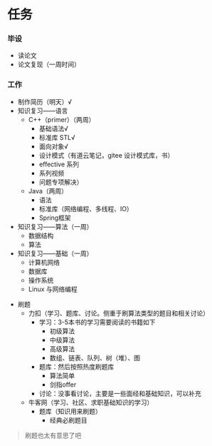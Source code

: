 # 任务

### 毕设

- 读论文
- 论文复现（一周时间）

### 工作

- 制作简历（明天）√
- 知识复习——语言
  - C++（primer）（两周）
    - 基础语法√
    - 标准库 STL√
    - 面向对象√
    - 设计模式（有道云笔记，gitee 设计模式库，书）
    - effective 系列
    - 系列视频
    - 问题专项解决）
  - Java（两周）
    - 语法
    - 标准库（网络编程、多线程、IO）
    - Spring框架
- 知识复习——算法（一周）
  - 数据结构
  - 算法
- 知识复习——基础（一周）
  - 计算机网络
  - 数据库
  - 操作系统
  - Linux 与网络编程
* 刷题
  * 力扣（学习、题库、讨论。侧重于刷算法类型的题目和相关讨论）
    * 学习：3-5本书的学习需要阅读的书籍如下
      * 初级算法
      * 中级算法
      * 高级算法
      * 数组、链表、队列、树（堆）、图
    * 题库：然后按照热度刷题库
      * 算法简单
      * 剑指offer
    * 讨论：没事看讨论，主要是一些面经和基础知识，可以补充
  * 牛客网（学习、社区、求职基础知识的学习）
    * 题库（知识用来刷题）
      * 经典必刷题目


> 刷题也太有意思了吧